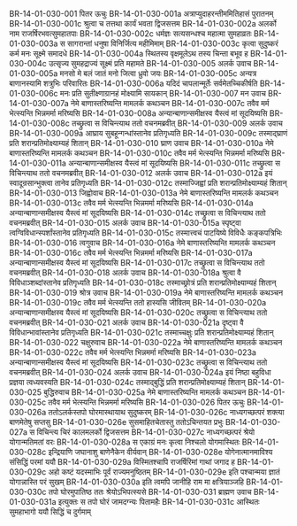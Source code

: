 BR-14-01-030-001	पितर ऊचुः
BR-14-01-030-001a	अत्राप्युदाहरन्तीममितिहासं पुरातनम्
BR-14-01-030-001c	श्रुत्वा च तत्तथा कार्यं भवता द्विजसत्तम
BR-14-01-030-002a	अलर्को नाम राजर्षिरभवत्सुमहातपाः
BR-14-01-030-002c	धर्मज्ञः सत्यसन्धश्च महात्मा सुमहाव्रतः
BR-14-01-030-003a	स सागरान्तां धनुषा विनिर्जित्य महीमिमाम्
BR-14-01-030-003c	कृत्वा सुदुष्करं कर्म मनः सूक्ष्मे समादधे
BR-14-01-030-004a	स्थितस्य वृक्षमूलेऽथ तस्य चिन्ता बभूव ह
BR-14-01-030-004c	उत्सृज्य सुमहद्राज्यं सूक्ष्मं प्रति महामते
BR-14-01-030-005	अलर्क उवाच
BR-14-01-030-005a	मनसो मे बलं जातं मनो जित्वा ध्रुवो जयः
BR-14-01-030-005c	अन्यत्र बाणानस्यामि शत्रुभिः परिवारितः
BR-14-01-030-006a	यदिदं चापलान्मूर्तेः सर्वमेतच्चिकीर्षति
BR-14-01-030-006c	मनः प्रति सुतीक्ष्णाग्रानहं मोक्ष्यामि सायकान्
BR-14-01-030-007	मन उवाच
BR-14-01-030-007a	नेमे बाणास्तरिष्यन्ति मामलर्क कथञ्चन
BR-14-01-030-007c	तवैव मर्म भेत्स्यन्ति भिन्नमर्मा मरिष्यसि
BR-14-01-030-008a	अन्यान्बाणान्समीक्षस्व यैस्त्वं मां सूदयिष्यसि
BR-14-01-030-008c	तच्छ्रुत्वा स विचिन्त्याथ ततो वचनमब्रवीत्
BR-14-01-030-009	अलर्क उवाच
BR-14-01-030-009a	आघ्राय सुबहून्गन्धांस्तानेव प्रतिगृध्यति
BR-14-01-030-009c	तस्माद्घ्राणं प्रति शरान्प्रतिमोक्ष्याम्यहं शितान्
BR-14-01-030-010	घ्राण उवाच
BR-14-01-030-010a	नेमे बाणास्तरिष्यन्ति मामलर्क कथञ्चन
BR-14-01-030-010c	तवैव मर्म भेत्स्यन्ति भिन्नमर्मा मरिष्यसि
BR-14-01-030-011a	अन्यान्बाणान्समीक्षस्व यैस्त्वं मां सूदयिष्यसि
BR-14-01-030-011c	तच्छ्रुत्वा स विचिन्त्याथ ततो वचनमब्रवीत्
BR-14-01-030-012	अलर्क उवाच
BR-14-01-030-012a	इयं स्वादून्रसान्भुक्त्वा तानेव प्रतिगृध्यति
BR-14-01-030-012c	तस्माज्जिह्वां प्रति शरान्प्रतिमोक्ष्याम्यहं शितान्
BR-14-01-030-013	जिह्वोवाच
BR-14-01-030-013a	नेमे बाणास्तरिष्यन्ति मामलर्क कथञ्चन
BR-14-01-030-013c	तवैव मर्म भेत्स्यन्ति भिन्नमर्मा मरिष्यसि
BR-14-01-030-014a	अन्यान्बाणान्समीक्षस्व यैस्त्वं मां सूदयिष्यसि
BR-14-01-030-014c	तच्छ्रुत्वा स विचिन्त्याथ ततो वचनमब्रवीत्
BR-14-01-030-015	अलर्क उवाच
BR-14-01-030-015a	स्पृष्ट्वा त्वग्विविधान्स्पर्शांस्तानेव प्रतिगृध्यति
BR-14-01-030-015c	तस्मात्त्वचं पाटयिष्ये विविधैः कङ्कपत्रिभिः
BR-14-01-030-016	त्वगुवाच
BR-14-01-030-016a	नेमे बाणास्तरिष्यन्ति मामलर्क कथञ्चन
BR-14-01-030-016c	तवैव मर्म भेत्स्यन्ति भिन्नमर्मा मरिष्यसि
BR-14-01-030-017a	अन्यान्बाणान्समीक्षस्व यैस्त्वं मां सूदयिष्यसि
BR-14-01-030-017c	तच्छ्रुत्वा स विचिन्त्याथ ततो वचनमब्रवीत्
BR-14-01-030-018	अलर्क उवाच
BR-14-01-030-018a	श्रुत्वा वै विविधाञ्शब्दांस्तानेव प्रतिगृध्यति
BR-14-01-030-018c	तस्माच्छ्रोत्रं प्रति शरान्प्रतिमोक्ष्याम्यहं शितान्
BR-14-01-030-019	श्रोत्र उवाच
BR-14-01-030-019a	नेमे बाणास्तरिष्यन्ति मामलर्क कथञ्चन
BR-14-01-030-019c	तवैव मर्म भेत्स्यन्ति ततो हास्यसि जीवितम्
BR-14-01-030-020a	अन्यान्बाणान्समीक्षस्व यैस्त्वं मां सूदयिष्यसि
BR-14-01-030-020c	तच्छ्रुत्वा स विचिन्त्याथ ततो वचनमब्रवीत्
BR-14-01-030-021	अलर्क उवाच
BR-14-01-030-021a	दृष्ट्वा वै विविधान्भावांस्तानेव प्रतिगृध्यति
BR-14-01-030-021c	तस्माच्चक्षुः प्रति शरान्प्रतिमोक्ष्याम्यहं शितान्
BR-14-01-030-022	चक्षुरुवाच
BR-14-01-030-022a	नेमे बाणास्तरिष्यन्ति मामलर्क कथञ्चन
BR-14-01-030-022c	तवैव मर्म भेत्स्यन्ति भिन्नमर्मा मरिष्यसि
BR-14-01-030-023a	अन्यान्बाणान्समीक्षस्व यैस्त्वं मां सूदयिष्यसि
BR-14-01-030-023c	तच्छ्रुत्वा स विचिन्त्याथ ततो वचनमब्रवीत्
BR-14-01-030-024	अलर्क उवाच
BR-14-01-030-024a	इयं निष्ठा बहुविधा प्रज्ञया त्वध्यवस्यति
BR-14-01-030-024c	तस्माद्बुद्धिं प्रति शरान्प्रतिमोक्ष्याम्यहं शितान्
BR-14-01-030-025	बुद्धिरुवाच
BR-14-01-030-025a	नेमे बाणास्तरिष्यन्ति मामलर्क कथञ्चन
BR-14-01-030-025c	तवैव मर्म भेत्स्यन्ति भिन्नमर्मा मरिष्यसि
BR-14-01-030-026	पितर ऊचुः
BR-14-01-030-026a	ततोऽलर्कस्तपो घोरमास्थायाथ सुदुष्करम्
BR-14-01-030-026c	नाध्यगच्छत्परं शक्त्या बाणमेतेषु सप्तसु
BR-14-01-030-026e	सुसमाहितचेतास्तु ततोऽचिन्तयत प्रभुः
BR-14-01-030-027a	स विचिन्त्य चिरं कालमलर्को द्विजसत्तम
BR-14-01-030-027c	नाध्यगच्छत्परं श्रेयो योगान्मतिमतां वरः
BR-14-01-030-028a	स एकाग्रं मनः कृत्वा निश्चलो योगमास्थितः
BR-14-01-030-028c	इन्द्रियाणि जघानाशु बाणेनैकेन वीर्यवान्
BR-14-01-030-028e	योगेनात्मानमाविश्य संसिद्धिं परमां ययौ
BR-14-01-030-029a	विस्मितश्चापि राजर्षिरिमां गाथां जगाद ह
BR-14-01-030-029c	अहो कष्टं यदस्माभिः पूर्वं राज्यमनुष्ठितम्
BR-14-01-030-029e	इति पश्चान्मया ज्ञातं योगान्नास्ति परं सुखम्
BR-14-01-030-030a	इति त्वमपि जानीहि राम मा क्षत्रियाञ्जहि
BR-14-01-030-030c	तपो घोरमुपातिष्ठ ततः श्रेयोऽभिपत्स्यसे
BR-14-01-030-031	ब्राह्मण उवाच
BR-14-01-030-031a	इत्युक्तः स तपो घोरं जामदग्न्यः पितामहैः
BR-14-01-030-031c	आस्थितः सुमहाभागो ययौ सिद्धिं च दुर्गमाम्
